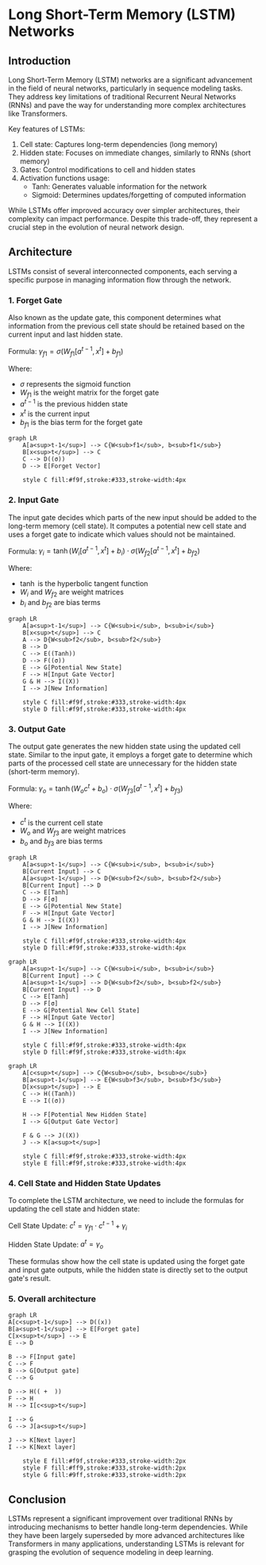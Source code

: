 # Long Short-Term Memory (LSTM) Networks

## Introduction

Long Short-Term Memory (LSTM) networks are a significant advancement in the field of neural networks, particularly in sequence modeling tasks. They address key limitations of traditional Recurrent Neural Networks (RNNs) and pave the way for understanding more complex architectures like Transformers.

Key features of LSTMs:
1. Cell state: Captures long-term dependencies (long memory)
2. Hidden state: Focuses on immediate changes, similarly to RNNs (short memory)
3. Gates: Control modifications to cell and hidden states
4. Activation functions usage:
   - Tanh: Generates valuable information for the network
   - Sigmoid: Determines updates/forgetting of computed information

While LSTMs offer improved accuracy over simpler architectures, their complexity can impact performance. Despite this trade-off, they represent a crucial step in the evolution of neural network design.

## Architecture

LSTMs consist of several interconnected components, each serving a specific purpose in managing information flow through the network.

### 1. Forget Gate

Also known as the update gate, this component determines what information from the previous cell state should be retained based on the current input and last hidden state.

Formula:
$\gamma_{f1} = \sigma(W_{f1} [a^{t-1}, x^t] + b_{f1})$

Where:
- $\sigma$ represents the sigmoid function
- $W_{f1}$ is the weight matrix for the forget gate
- $a^{t-1}$ is the previous hidden state
- $x^t$ is the current input
- $b_{f1}$ is the bias term for the forget gate

```mermaid
graph LR
    A[a<sup>t-1</sup>] --> C{W<sub>f1</sub>, b<sub>f1</sub>}
    B[x<sup>t</sup>] --> C
    C --> D((σ))
    D --> E[Forget Vector]
    
    style C fill:#f9f,stroke:#333,stroke-width:4px
```

### 2. Input Gate

The input gate decides which parts of the new input should be added to the long-term memory (cell state). It computes a potential new cell state and uses a forget gate to indicate which values should not be maintained.

Formula:
$\gamma_i = \tanh(W_i [a^{t-1}, x^t] + b_i) \cdot \sigma(W_{f2} [a^{t-1}, x^t] + b_{f2})$

Where:
- $\tanh$ is the hyperbolic tangent function
- $W_i$ and $W_{f2}$ are weight matrices
- $b_i$ and $b_{f2}$ are bias terms

```mermaid
graph LR
    A[a<sup>t-1</sup>] --> C{W<sub>i</sub>, b<sub>i</sub>}
    B[x<sup>t</sup>] --> C
    A --> D{W<sub>f2</sub>, b<sub>f2</sub>}
    B --> D
    C --> E((Tanh))
    D --> F((σ))
    E --> G[Potential New State]
    F --> H[Input Gate Vector]
    G & H --> I((X))
    I --> J[New Information]

    style C fill:#f9f,stroke:#333,stroke-width:4px
    style D fill:#f9f,stroke:#333,stroke-width:4px
```

### 3. Output Gate

The output gate generates the new hidden state using the updated cell state. Similar to the input gate, it employs a forget gate to determine which parts of the processed cell state are unnecessary for the hidden state (short-term memory).

Formula:
$\gamma_o = \tanh(W_o c^t + b_o) \cdot \sigma(W_{f3} [a^{t-1}, x^t] + b_{f3})$

Where:
- $c^t$ is the current cell state
- $W_o$ and $W_{f3}$ are weight matrices
- $b_o$ and $b_{f3}$ are bias terms

```mermaid
graph LR
    A[a<sup>t-1</sup>] --> C{W<sub>i</sub>, b<sub>i</sub>}
    B[Current Input] --> C
    A[a<sup>t-1</sup>] --> D{W<sub>f2</sub>, b<sub>f2</sub>}
    B[Current Input] --> D
    C --> E[Tanh]
    D --> F[σ]
    E --> G[Potential New State]
    F --> H[Input Gate Vector]
    G & H --> I((X))
    I --> J[New Information]

    style C fill:#f9f,stroke:#333,stroke-width:4px
    style D fill:#f9f,stroke:#333,stroke-width:4px
```

```mermaid
graph LR
    A[a<sup>t-1</sup>] --> C{W<sub>i</sub>, b<sub>i</sub>}
    B[Current Input] --> C
    A[a<sup>t-1</sup>] --> D{W<sub>f2</sub>, b<sub>f2</sub>}
    B[Current Input] --> D
    C --> E[Tanh]
    D --> F[σ]
    E --> G[Potential New Cell State]
    F --> H[Input Gate Vector]
    G & H --> I((X))
    I --> J[New Information]

    style C fill:#f9f,stroke:#333,stroke-width:4px
    style D fill:#f9f,stroke:#333,stroke-width:4px
```

```mermaid
graph LR
    A[c<sup>t</sup>] --> C{W<sub>o</sub>, b<sub>o</sub>}
    B[a<sup>t-1</sup>] --> E{W<sub>f3</sub>, b<sub>f3</sub>}
    D[x<sup>t</sup>] --> E
    C --> H((Tanh))
    E --> I((σ))

    H --> F[Potential New Hidden State]
    I --> G[Output Gate Vector]

    F & G --> J((X))
    J --> K[a<sup>t</sup>]

    style C fill:#f9f,stroke:#333,stroke-width:4px
    style E fill:#f9f,stroke:#333,stroke-width:4px
```

### 4. Cell State and Hidden State Updates

To complete the LSTM architecture, we need to include the formulas for updating the cell state and hidden state:

Cell State Update:
$c^t = \gamma_{f1} \cdot c^{t-1} + \gamma_i$

Hidden State Update:
$a^t = \gamma_o$

These formulas show how the cell state is updated using the forget gate and input gate outputs, while the hidden state is directly set to the output gate's result.

### 5. Overall architecture

```mermaid
graph LR
A[c<sup>t-1</sup>] --> D((x))
B[a<sup>t-1</sup>] --> E[Forget gate]
C[x<sup>t</sup>] --> E
E --> D

B --> F[Input gate]
C --> F
B --> G[Output gate]
C --> G

D --> H((‎ + ‎ ))
F --> H
H --> I[c<sup>t</sup>]

I --> G
G --> J[a<sup>t</sup>]

J --> K[Next layer]
I --> K[Next layer]

    style E fill:#f9f,stroke:#333,stroke-width:2px
    style F fill:#ff9,stroke:#333,stroke-width:2px
    style G fill:#9ff,stroke:#333,stroke-width:2px
```

## Conclusion

LSTMs represent a significant improvement over traditional RNNs by introducing mechanisms to better handle long-term dependencies. While they have been largely superseded by more advanced architectures like Transformers in many applications, understanding LSTMs is relevant for grasping the evolution of sequence modeling in deep learning.